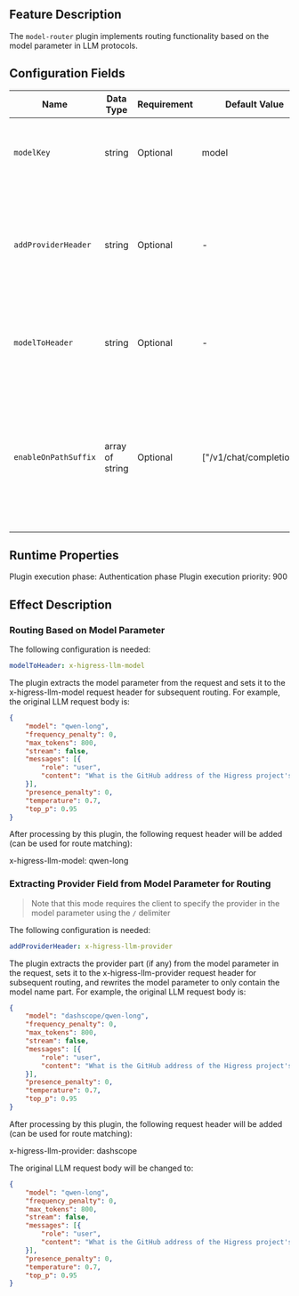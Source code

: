 ## Feature Description
The `model-router` plugin implements routing functionality based on the model parameter in LLM protocols.

## Configuration Fields

| Name                 | Data Type        | Requirement               | Default Value            | Description                                                  |
| -----------          | --------------- | ----------------------- | ------                   | -------------------------------------------           |
| `modelKey`           | string          | Optional                | model                    | Location of the model parameter in the request body          |
| `addProviderHeader`  | string          | Optional                | -                        | Which request header to add the provider name parsed from the model parameter |
| `modelToHeader`      | string          | Optional                | -                        | Which request header to directly add the model parameter to  |
| `enableOnPathSuffix` | array of string | Optional                | ["/v1/chat/completions"] | Only effective for requests with these specific path suffixes, can be configured as "*" to match all paths |

## Runtime Properties

Plugin execution phase: Authentication phase
Plugin execution priority: 900

## Effect Description

### Routing Based on Model Parameter

The following configuration is needed:

```yaml
modelToHeader: x-higress-llm-model
```

The plugin extracts the model parameter from the request and sets it to the x-higress-llm-model request header for subsequent routing. For example, the original LLM request body is:

```json
{
    "model": "qwen-long",
    "frequency_penalty": 0,
    "max_tokens": 800,
    "stream": false,
    "messages": [{
        "role": "user",
        "content": "What is the GitHub address of the Higress project's main repository?"
    }],
    "presence_penalty": 0,
    "temperature": 0.7,
    "top_p": 0.95
}
```

After processing by this plugin, the following request header will be added (can be used for route matching):

x-higress-llm-model: qwen-long

### Extracting Provider Field from Model Parameter for Routing

> Note that this mode requires the client to specify the provider in the model parameter using the `/` delimiter

The following configuration is needed:

```yaml
addProviderHeader: x-higress-llm-provider
```

The plugin extracts the provider part (if any) from the model parameter in the request, sets it to the x-higress-llm-provider request header for subsequent routing, and rewrites the model parameter to only contain the model name part. For example, the original LLM request body is:

```json
{
    "model": "dashscope/qwen-long",
    "frequency_penalty": 0,
    "max_tokens": 800,
    "stream": false,
    "messages": [{
        "role": "user",
        "content": "What is the GitHub address of the Higress project's main repository?"
    }],
    "presence_penalty": 0,
    "temperature": 0.7,
    "top_p": 0.95
}
```

After processing by this plugin, the following request header will be added (can be used for route matching):

x-higress-llm-provider: dashscope

The original LLM request body will be changed to:

```json
{
    "model": "qwen-long",
    "frequency_penalty": 0,
    "max_tokens": 800,
    "stream": false,
    "messages": [{
        "role": "user",
        "content": "What is the GitHub address of the Higress project's main repository?"
    }],
    "presence_penalty": 0,
    "temperature": 0.7,
    "top_p": 0.95
}
